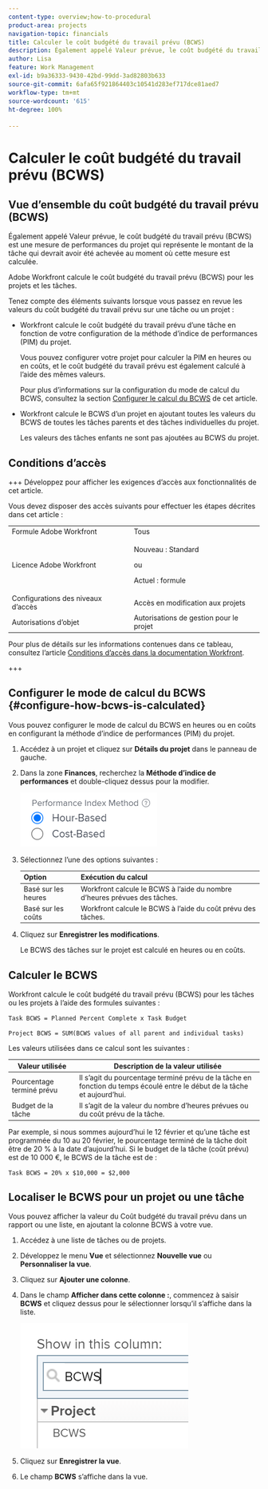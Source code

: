 ```yaml
---
content-type: overview;how-to-procedural
product-area: projects
navigation-topic: financials
title: Calculer le coût budgété du travail prévu (BCWS)
description: Également appelé Valeur prévue, le coût budgété du travail prévu (BCWS) est une mesure de performances du projet qui représente le montant de la tâche qui devrait avoir été achevée au moment où cette mesure est calculée.
author: Lisa
feature: Work Management
exl-id: b9a36333-9430-42bd-99dd-3ad82803b633
source-git-commit: 6afa65f921864403c10541d283ef717dce81aed7
workflow-type: tm+mt
source-wordcount: '615'
ht-degree: 100%

---
```


# Calculer le coût budgété du travail prévu (BCWS)

## Vue d’ensemble du coût budgété du travail prévu (BCWS)

Également appelé Valeur prévue, le coût budgété du travail prévu (BCWS) est une mesure de performances du projet qui représente le montant de la tâche qui devrait avoir été achevée au moment où cette mesure est calculée.

Adobe Workfront calcule le coût budgété du travail prévu (BCWS) pour les projets et les tâches.

Tenez compte des éléments suivants lorsque vous passez en revue les valeurs du coût budgété du travail prévu sur une tâche ou un projet :

* Workfront calcule le coût budgété du travail prévu d’une tâche en fonction de votre configuration de la méthode d’indice de performances (PIM) du projet.

  Vous pouvez configurer votre projet pour calculer la PIM en heures ou en coûts, et le coût budgété du travail prévu est également calculé à l’aide des mêmes valeurs.

  Pour plus d’informations sur la configuration du mode de calcul du BCWS, consultez la section [Configurer le calcul du BCWS](#configure-how-bcws-is-calculated) de cet article.

* Workfront calcule le BCWS d’un projet en ajoutant toutes les valeurs du BCWS de toutes les tâches parents et des tâches individuelles du projet.

  Les valeurs des tâches enfants ne sont pas ajoutées au BCWS du projet.

## Conditions d’accès

+++ Développez pour afficher les exigences d’accès aux fonctionnalités de cet article.

Vous devez disposer des accès suivants pour effectuer les étapes décrites dans cet article :

<table style="table-layout:auto"> 
 <col> 
 <col> 
 <tbody> 
  <tr> 
   <td role="rowheader">Formule Adobe Workfront</td> 
   <td>Tous</td> 
  </tr> 
  <tr> 
   <td role="rowheader">Licence Adobe Workfront</td> 
   <td>
   <p>Nouveau : Standard</p>
   <p>ou</p>
   <p>Actuel : formule</p></td> 
  </tr> 
  <tr> 
   <td role="rowheader">Configurations des niveaux d’accès</td> 
   <td>Accès en modification aux projets</td> 
  </tr> 
  <tr> 
   <td role="rowheader">Autorisations d’objet</td> 
   <td>Autorisations de gestion pour le projet</td> 
  </tr> 
 </tbody> 
</table>

Pour plus de détails sur les informations contenues dans ce tableau, consultez l’article [Conditions d’accès dans la documentation Workfront](/help/quicksilver/administration-and-setup/add-users/access-levels-and-object-permissions/access-level-requirements-in-documentation.md).

+++

## Configurer le mode de calcul du BCWS {#configure-how-bcws-is-calculated}

Vous pouvez configurer le mode de calcul du BCWS en heures ou en coûts en configurant la méthode d’indice de performances (PIM) du projet.

1. Accédez à un projet et cliquez sur **Détails du projet** dans le panneau de gauche.
1. Dans la zone **Finances**, recherchez la **Méthode d’indice de performances** et double-cliquez dessus pour la modifier.

   ![](assets/pim-options-hour-cost-based-nwe.png)

1. Sélectionnez l’une des options suivantes :

   | Option | Exécution du calcul |
   |---|---|
   | Basé sur les heures | Workfront calcule le BCWS à l’aide du nombre d’heures prévues des tâches. |
   | Basé sur les coûts | Workfront calcule le BCWS à l’aide du coût prévu des tâches. |


1. Cliquez sur **Enregistrer les modifications**.

   Le BCWS des tâches sur le projet est calculé en heures ou en coûts.

## Calculer le BCWS

Workfront calcule le coût budgété du travail prévu (BCWS) pour les tâches ou les projets à l’aide des formules suivantes :

```
Task BCWS = Planned Percent Complete x Task Budget
```

```
Project BCWS = SUM(BCWS values of all parent and individual tasks)
```

Les valeurs utilisées dans ce calcul sont les suivantes :

| Valeur utilisée | Description de la valeur utilisée |
|---|---|
| Pourcentage terminé prévu | Il s’agit du pourcentage terminé prévu de la tâche en fonction du temps écoulé entre le début de la tâche et aujourd’hui. |
| Budget de la tâche | Il s’agit de la valeur du nombre d’heures prévues ou du coût prévu de la tâche. |

Par exemple, si nous sommes aujourd’hui le 12 février et qu’une tâche est programmée du 10 au 20 février, le pourcentage terminé de la tâche doit être de 20 % à la date d’aujourd’hui. Si le budget de la tâche (coût prévu) est de 10 000 €, le BCWS de la tâche est de :

```
Task BCWS = 20% x $10,000 = $2,000
```

## Localiser le BCWS pour un projet ou une tâche

Vous pouvez afficher la valeur du Coût budgété du travail prévu dans un rapport ou une liste, en ajoutant la colonne BCWS à votre vue.

1. Accédez à une liste de tâches ou de projets.
1. Développez le menu **Vue** et sélectionnez **Nouvelle vue** ou **Personnaliser la vue**.

1. Cliquez sur **Ajouter une colonne**.
1. Dans le champ **Afficher dans cette colonne :**, commencez à saisir **BCWS** et cliquez dessus pour le sélectionner lorsqu’il s’affiche dans la liste.

   ![](assets/bcws-in-project-view.png)

1. Cliquez sur **Enregistrer la vue**.
1. Le champ **BCWS** s’affiche dans la vue.
